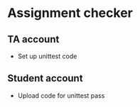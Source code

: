 # Assignment checker

## TA account
- Set up unittest code

## Student account
- Upload code for unittest pass

